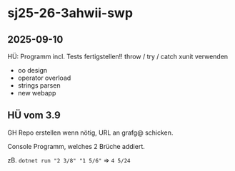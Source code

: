 # sj25-26-3ahwii-swp

## 2025-09-10

HÜ: Programm incl. Tests fertigstellen!!
throw / try / catch
xunit verwenden

- oo design
- operator overload
- strings parsen
- new webapp

## HÜ vom 3.9

GH Repo erstellen wenn nötig, URL an grafg@ schicken.

Console Programm, welches 2 Brüche addiert.

zB. `dotnet run "2 3/8" "1 5/6"` => `4 5/24`
